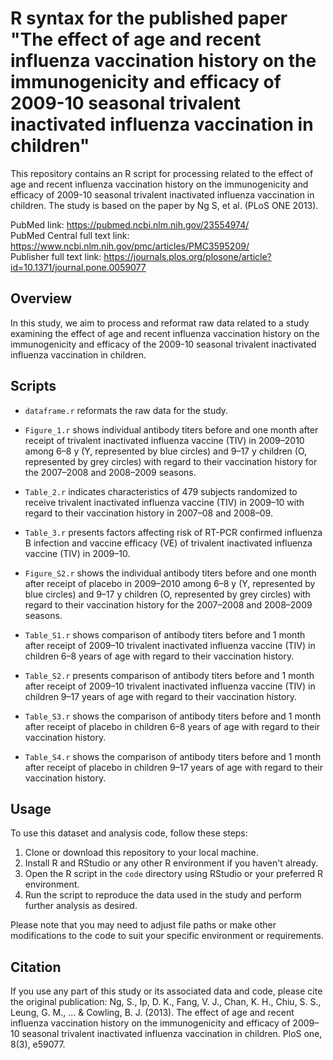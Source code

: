 # R syntax for the published paper "The effect of age and recent influenza vaccination history on the immunogenicity and efficacy of 2009-10 seasonal trivalent inactivated influenza vaccination in children"

This repository contains an R script for processing related to the effect of age and recent influenza vaccination history on the immunogenicity and efficacy of 2009-10 seasonal trivalent inactivated influenza vaccination in children. The study is based on the paper by Ng S, et al. (PLoS ONE 2013).

PubMed link: https://pubmed.ncbi.nlm.nih.gov/23554974/  
PubMed Central full text link: https://www.ncbi.nlm.nih.gov/pmc/articles/PMC3595209/  
Publisher full text link: https://journals.plos.org/plosone/article?id=10.1371/journal.pone.0059077

## Overview

In this study, we aim to process and reformat raw data related to a study examining the effect of age and recent influenza vaccination history on the immunogenicity and efficacy of the 2009-10 seasonal trivalent inactivated influenza vaccination in children. 

## Scripts

- `dataframe.r` reformats the raw data for the study.

- `Figure_1.r` shows individual antibody titers before and one month after receipt of trivalent inactivated influenza vaccine (TIV) in 2009–2010 among 6–8 y (Y, represented by blue circles) and 9–17 y children (O, represented by grey circles) with regard to their vaccination history for the 2007–2008 and 2008–2009 seasons.

- `Table_2.r` indicates characteristics of 479 subjects randomized to receive trivalent inactivated influenza vaccine (TIV) in 2009–10 with regard to their vaccination history in 2007–08 and 2008–09.

- `Table_3.r` presents factors affecting risk of RT-PCR confirmed influenza B infection and vaccine efficacy (VE) of trivalent inactivated influenza vaccine (TIV) in 2009–10.

- `Figure_S2.r` shows the individual antibody titers before and one month after receipt of placebo in 2009–2010 among 6–8 y (Y, represented by blue circles) and 9–17 y children (O, represented by grey circles) with regard to their vaccination history for the 2007–2008 and 2008–2009 seasons.

- `Table_S1.r` shows comparison of antibody titers before and 1 month after receipt of 2009–10 trivalent inactivated influenza vaccine (TIV) in children 6–8 years of age with regard to their vaccination history.

- `Table_S2.r` presents comparison of antibody titers before and 1 month after receipt of 2009–10 trivalent inactivated influenza vaccine (TIV) in children 9–17 years of age with regard to their vaccination history.

- `Table_S3.r` shows the comparison of antibody titers before and 1 month after receipt of placebo in children 6–8 years of age with regard to their vaccination history.

- `Table_S4.r` shows the comparison of antibody titers before and 1 month after receipt of placebo in children 9–17 years of age with regard to their vaccination history.

## Usage

To use this dataset and analysis code, follow these steps:

1. Clone or download this repository to your local machine.
2. Install R and RStudio or any other R environment if you haven't already.
3. Open the R script in the `code` directory using RStudio or your preferred R environment.
4. Run the script to reproduce the data used in the study and perform further analysis as desired.

Please note that you may need to adjust file paths or make other modifications to the code to suit your specific environment or requirements.

## Citation

If you use any part of this study or its associated data and code, please cite the original publication: Ng, S., Ip, D. K., Fang, V. J., Chan, K. H., Chiu, S. S., Leung, G. M., ... & Cowling, B. J. (2013). The effect of age and recent influenza vaccination history on the immunogenicity and efficacy of 2009–10 seasonal trivalent inactivated influenza vaccination in children. PloS one, 8(3), e59077.

